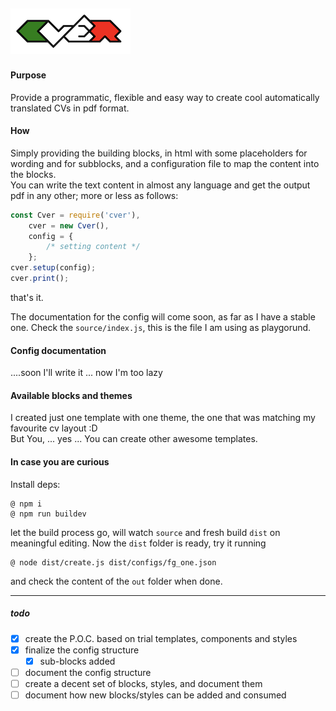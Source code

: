 ![cver logo](https://raw.githubusercontent.com/fedeghe/cver/master/source/cvermini.png)  
---
#### Purpose

Provide a programmatic, flexible and easy way to create cool automatically translated CVs in pdf format.

#### How
Simply providing the building blocks, in html with some placeholders for wording and for subblocks, and a configuration file to map the content into the blocks.  
You can write the text content in almost any language and get the output pdf in any other; more or less as follows:
``` js
const Cver = require('cver'),
    cver = new Cver(),
    config = {
        /* setting content */
    };
cver.setup(config);
cver.print();
```
that's it.

The documentation for the config will come soon, as far as I have a stable one. Check the `source/index.js`, this is the file I am using as playgorund.

#### Config documentation

....soon I'll write it ... now I'm too lazy

#### Available blocks and themes
I created just one template with one theme, the one that was matching my favourite cv layout :D  
But You, ... yes ... You can create other awesome templates.

#### In case you are curious
Install deps:  

    @ npm i
    @ npm run buildev

let the build process go, will watch `source` and fresh build `dist` on meaningful editing. Now the `dist` folder is ready, try it running

    @ node dist/create.js dist/configs/fg_one.json
 
and check the content of the `out` folder when done.

---

##### todo
- [x] create the P.O.C. based on trial templates, components and styles
- [x] finalize the config structure
    - [x] sub-blocks added
- [ ] document the config structure
- [ ] create a decent set of blocks, styles, and document them
- [ ] document how new blocks/styles can be added and consumed